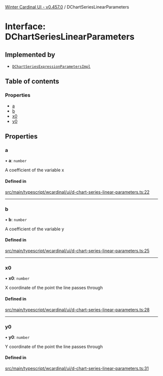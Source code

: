 [Winter Cardinal UI - v0.457.0](../index.md) / DChartSeriesLinearParameters

# Interface: DChartSeriesLinearParameters

## Implemented by

- [`DChartSeriesExpressionParametersImpl`](../classes/DChartSeriesExpressionParametersImpl.md)

## Table of contents

### Properties

- [a](DChartSeriesLinearParameters.md#a)
- [b](DChartSeriesLinearParameters.md#b)
- [x0](DChartSeriesLinearParameters.md#x0)
- [y0](DChartSeriesLinearParameters.md#y0)

## Properties

### a

• **a**: `number`

A coefficient of the variable x

#### Defined in

[src/main/typescript/wcardinal/ui/d-chart-series-linear-parameters.ts:22](https://github.com/winter-cardinal/winter-cardinal-ui/blob/v0.457.0/src/main/typescript/wcardinal/ui/d-chart-series-linear-parameters.ts#L22)

___

### b

• **b**: `number`

A coefficient of the variable y

#### Defined in

[src/main/typescript/wcardinal/ui/d-chart-series-linear-parameters.ts:25](https://github.com/winter-cardinal/winter-cardinal-ui/blob/v0.457.0/src/main/typescript/wcardinal/ui/d-chart-series-linear-parameters.ts#L25)

___

### x0

• **x0**: `number`

X coordinate of the point the line passes through

#### Defined in

[src/main/typescript/wcardinal/ui/d-chart-series-linear-parameters.ts:28](https://github.com/winter-cardinal/winter-cardinal-ui/blob/v0.457.0/src/main/typescript/wcardinal/ui/d-chart-series-linear-parameters.ts#L28)

___

### y0

• **y0**: `number`

Y coordinate of the point the line passes through

#### Defined in

[src/main/typescript/wcardinal/ui/d-chart-series-linear-parameters.ts:31](https://github.com/winter-cardinal/winter-cardinal-ui/blob/v0.457.0/src/main/typescript/wcardinal/ui/d-chart-series-linear-parameters.ts#L31)
